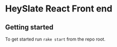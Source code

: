 # HeySlate React Front end

## Getting started

To get started run `rake start` from the repo root.
